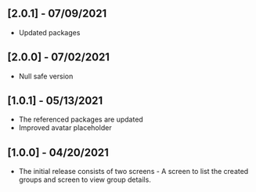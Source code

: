 ## [2.0.1] - 07/09/2021

* Updated packages

## [2.0.0] - 07/02/2021

* Null safe version

## [1.0.1] - 05/13/2021

* The referenced packages are updated
* Improved avatar placeholder

## [1.0.0] - 04/20/2021

* The initial release consists of two screens - A screen to list the created groups and screen to view group details.
